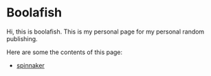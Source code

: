 # Boolafish

Hi, this is boolafish. This is my personal page for my personal random publishing.

Here are some the contents of this page:
- [spinnaker](./spinnaker)
